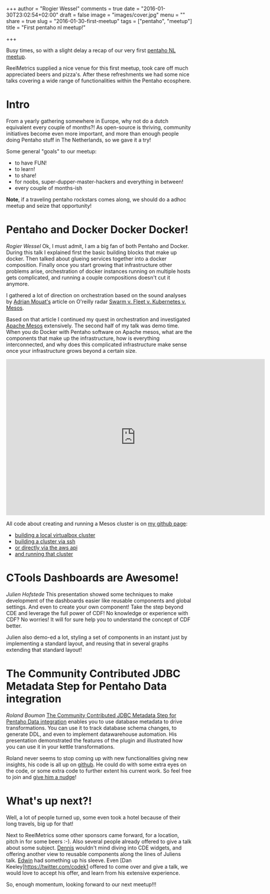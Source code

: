 +++
author = "Rogier Wessel"
comments = true
date = "2016-01-30T23:02:54+02:00"
draft = false
image = "images/cover.jpg"
menu = ""
share = true
slug = "2016-01-30-first-meetup"
tags = ["pentaho", "meetup"]
title = "First pentaho nl meetup!"

+++

Busy times, so with a slight delay a recap of our very first [pentaho NL meetup](http://www.meetup.com/Pentaho-NL-Meetup/).

ReelMetrics supplied a nice venue for this first meetup, took care off much appreciated beers and pizza's. After these refreshments we had some nice talks covering a wide range of functionalities within the Pentaho ecosphere.

# Intro
From a yearly gathering somewhere in Europe, why not do a dutch equivalent every couple of months?! As open-source is thriving, community initiatives become even more important, and more than enough people doing Pentaho stuff in The Netherlands, so we gave it a try!

Some general "goals" to our meetup:

- to have FUN!
- to learn!
- to share!
- for noobs, super-dupper-master-hackers and everything in between!
- every couple of months-ish

**Note**, if a traveling pentaho rockstars comes along, we should do a adhoc meetup
and seize that opportunity!

# Pentaho and Docker Docker Docker!
*Rogier Wessel* Ok, I must admit, I am a big fan of both Pentaho and Docker. During this talk I explained
first the basic building blocks that make up docker. Then talked about glueing
services together into a docker composition. Finally once you start growing that
infrastructure other problems arise, orchestration of docker instances running
on multiple hosts gets complicated, and running a couple compositions doesn't cut
it anymore.

I gathered a lot of direction on orchestration based on the sound analyses by [Adrian Mouat's](https://twitter.com/adrianmouat) article on O'reilly radar [Swarm v. Fleet v. Kubernetes v. Mesos](http://radar.oreilly.com/2015/10/swarm-v-fleet-v-kubernetes-v-mesos.html).

Based on that article I continued my quest in orchestration and investigated [Apache Mesos](http://mesos.apache.org/)
extensively. The second half of my talk was demo time. When you do Docker with Pentaho software on Apache mesos, what are the components that make up the infrastructure, how is everything interconnected, and why does this complicated infrastructure make sense once your infrastructure grows beyond a certain size.

<iframe src="https://docs.google.com/presentation/d/1qcNw-m7f7XHjGA6KfEjd3mqR03gsqM2N6kNDCTgP5pA/embed?start=false&loop=false&delayms=3000" frameborder="0" width="700" height="422" allowfullscreen="true" mozallowfullscreen="true" webkitallowfullscreen="true"></iframe>

All code about creating and running a Mesos cluster is on [my github page](https://github.com/blijblijblij/docker-mesos):

- [building a local virtualbox cluster](https://github.com/blijblijblij/docker-mesos/blob/develop/create/create-virtualbox-cluster.sh)
- [building a cluster via ssh](https://github.com/blijblijblij/docker-mesos/blob/develop/create/create-generic-ssh-cluster.sh)
- [or directly via the aws api](https://github.com/blijblijblij/docker-mesos/blob/develop/create/create-aws-cluster.sh)
- [and running that cluster](https://github.com/blijblijblij/docker-mesos/tree/develop/run)

# CTools Dashboards are Awesome!
*Julien Hofstede* This presentation showed some techniques to make development of the dashboards easier like reusable components and global settings. And even to create your own component! Take the step beyond CDE and leverage the full power of CDF! No knowledge or experience with CDF? No worries! It will for sure help you to understand the concept of CDF better.

Julien also demo-ed a lot, styling a set of components in an instant just by implementing a standard layout, and reusing that in several graphs extending that standard layout!

# The Community Contributed JDBC Metadata Step for Pentaho Data integration
*Roland Bouman* [The Community Contributed JDBC Metadata Step for Pentaho Data integration](https://github.com/rpbouman/pentaho-pdi-plugin-jdbc-metadata) enables you to use database metadata to drive transformations. You can use it to track database schema changes, to generate DDL, and even to implement datawarehouse automation. His presentation demonstrated the features of the plugin and illustrated how you can use it in your kettle transformations.

Roland never seems to stop coming up with new functionalities giving new insights, his code is all up on [github](https://github.com/rpbouman). He could do with some extra eyes on the code, or some extra code to further extent his current work. So feel free to join and [give him a nudge](https://twitter.com/rolandbouman)!

# What's up next?!
Well, a lot of people turned up, some even took a hotel because of their long travels, big up for that!

Next to ReelMetrics some other sponsors came forward, for a location, pitch in for some beers :-). Also several people already offered to give a talk about some subject. [Dennis](https://twitter.com/dennisintgroen) wouldn't mind diving into CDE widgets, and offering another view to reusable components along the lines of Juliens talk. [Edwin](https://twitter.com/edwin_weber) had something up his sleeve. Even [Dan Keeley]https://twitter.com/codek1 offered to come over and give a talk, we would love to accept his offer, and learn from his extensive experience.

So, enough momentum, looking forward to our next meetup!!!
